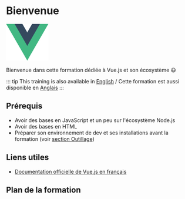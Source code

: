 # Bienvenue

<div class="center">
<img alt="Logo Vue.js" src="../assets/vue.svg" height="100" />

Bienvenue dans cette formation dédiée à Vue.js et son écosystème :smiley:

</div>

::: tip
This training is also available in [English](/) / Cette formation est aussi disponible en [Anglais](/)
:::

## Prérequis

- Avoir des bases en JavaScript et un peu sur l'écosystème Node.js
- Avoir des bases en HTML
- Préparer son environnement de dev et ses installations avant la formation (voir [section Outillage](outillage/))

## Liens utiles

- [Documentation officielle de Vue.js en français](https://fr.vuejs.org/guide/)

## Plan de la formation

<GlobalTableOfContents />